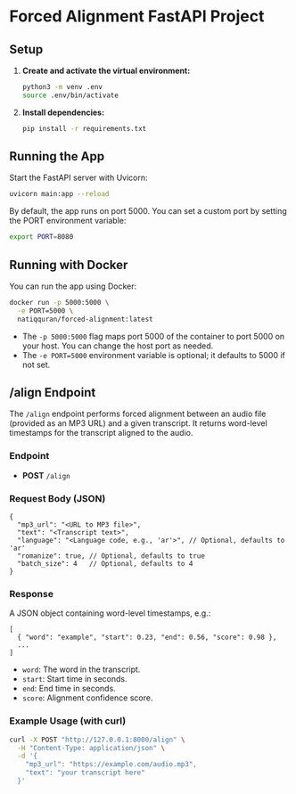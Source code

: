 # Forced Alignment FastAPI Project

## Setup

1. **Create and activate the virtual environment:**
   ```bash
   python3 -m venv .env
   source .env/bin/activate
   ```

2. **Install dependencies:**
   ```bash
   pip install -r requirements.txt
   ```

## Running the App

Start the FastAPI server with Uvicorn:

```bash
uvicorn main:app --reload
```

By default, the app runs on port 5000. You can set a custom port by setting the PORT environment variable:

```bash
export PORT=8080
```

## Running with Docker

You can run the app using Docker:

```bash
docker run -p 5000:5000 \
  -e PORT=5000 \
  natiqquran/forced-alignment:latest
```

- The `-p 5000:5000` flag maps port 5000 of the container to port 5000 on your host. You can change the host port as needed.
- The `-e PORT=5000` environment variable is optional; it defaults to 5000 if not set.

## /align Endpoint

The `/align` endpoint performs forced alignment between an audio file (provided as an MP3 URL) and a given transcript. It returns word-level timestamps for the transcript aligned to the audio.

### Endpoint
- **POST** `/align`

### Request Body (JSON)
```
{
  "mp3_url": "<URL to MP3 file>",
  "text": "<Transcript text>",
  "language": "<Language code, e.g., 'ar'>", // Optional, defaults to 'ar'
  "romanize": true, // Optional, defaults to true
  "batch_size": 4   // Optional, defaults to 4
}
```

### Response
A JSON object containing word-level timestamps, e.g.:
```
[
  { "word": "example", "start": 0.23, "end": 0.56, "score": 0.98 },
  ...
]
```

- `word`: The word in the transcript.
- `start`: Start time in seconds.
- `end`: End time in seconds.
- `score`: Alignment confidence score.

### Example Usage (with curl)
```bash
curl -X POST "http://127.0.0.1:8000/align" \
  -H "Content-Type: application/json" \
  -d '{
    "mp3_url": "https://example.com/audio.mp3",
    "text": "your transcript here"
  }'
```
